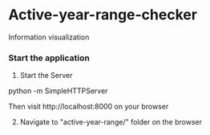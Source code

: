 # Active-year-range-checker
Information visualization


### Start the application
1. Start the Server

python -m SimpleHTTPServer

Then visit http://localhost:8000 on your browser

2. Navigate to "active-year-range/" folder on the browser
